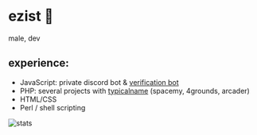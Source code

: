 # ezist :lemon:
male, dev

## experience:
- JavaScript: private discord bot & [verification bot](https://github.com/ezist/spacebot)
- PHP: several projects with [typicalname](https://github.com/typicalname0) (spacemy, 4grounds, arcader)
- HTML/CSS
- Perl / shell scripting

![stats](https://github-readme-stats.vercel.app/api?username=ezist&show_icons=true)
